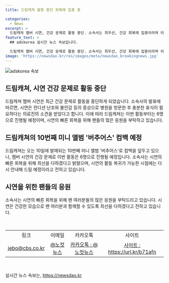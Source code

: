 ```yaml
---
title: 드림캐쳐 활동 중단 회복에 집중 중

categories:
  - News
excerpt: >
  드림캐쳐 멤버 시연, 건강 문제로 활동 중단. 소속사는 최우선, 건강 회복에 집중이라며 이번 컴백은 6명으로 진행. 팬들에게는 시연의 빠른 회복을 위해 많은 응원 부탁하는 메시지를 전했다. 시연의 건강 회복 상황에 따라 추가 안내할 예정이라고 밝혀 사랑과 응원을 당부했다.
feature_text: >
  ## adskorea 실시간 뉴스 속보입니다.

  드림캐쳐 멤버 시연, 건강 문제로 활동 중단. 소속사는 최우선, 건강 회복에 집중이라며 이번 컴백은 6명으로 진행. 팬들에게는 시연의 빠른 회복을 위해 많은 응원 부탁하는 메시지를 전했다. 시연의 건강 회복 상황에 따라 추가 안내할 예정이라고 밝혀 사랑과 응원을 당부했다.
image: 'https://newsdao.kr/res/images/meta/newsdao_breakingnews.jpg'
---
```


<p><img src="https://newsdao.kr/res/images/meta/newsdao_breakingnews.jpg" alt="adskorea 속보" /></p>

<h2 data-ke-size="size26">드림캐쳐, 시연 건강 문제로 활동 중단</h2>

<p data-ke-size="size16">드림캐쳐 멤버 시연은 최근 건강 문제로 활동을 중단하게 되었습니다. 소속사의 발표에 따르면, 시연은 컨디션 난조와 불안감 등의 증상으로 병원을 방문한 후 충분한 휴식이 필요하다는 의료진의 소견을 받았다고 합니다. 이에 따라 드림캐쳐는 이번 활동부터는 6명으로 진행될 예정이며, 시연의 빠른 회복을 위해 팬들의 많은 응원을 부탁하고 있습니다.</p>

<h2 data-ke-size="size26">드림캐쳐의 10번째 미니 앨범 '버추어스' 컴백 예정</h2>

<p data-ke-size="size16">드림캐쳐는 오는 10일에 발매되는 10번째 미니 앨범 '버추어스'로 컴백을 앞두고 있으나, 멤버 시연의 건강 문제로 이번 활동은 6명으로 진행될 예정입니다. 소속사는 시연의 빠른 회복을 위해 최선을 다하겠다고 밝혔으며, 시연의 활동 복귀가 가능한 시점에는 다시 안내해 드릴 예정이라고 전하고 있습니다.</p>

<h2 data-ke-size="size26">시연을 위한 팬들의 응원</h2>

<p data-ke-size="size16">소속사는 시연의 빠른 회복을 위해 팬 여러분들의 많은 응원을 부탁드리고 있습니다. 시연은 건강한 모습으로 팬 여러분과 함께할 수 있도록 최선을 다하겠다고 전하고 있습니다.</p>

<p data-ke-size="size16">&nbsp;</p>

<table>
    <tbody>
        <tr>
            <td style="text-align: center;">링크</td>
            <td style="text-align: center;">이메일</td>
            <td style="text-align: center;">카카오톡</td>
            <td style="text-align: center;">사이트</td>
        </tr>
        <tr>
            <td style="text-align: center;"><a href="mailto:jebo@cbs.co.kr">jebo@cbs.co.kr</a></td>
            <td style="text-align: center;"><a href="https://url.kr/b71afn">@노컷뉴스</a></td>
            <td style="text-align: center;"><a href="https://url.kr/b71afn">카카오톡 : @노컷뉴스</a></td>
            <td style="text-align: center;"><a href="https://url.kr/b71afn">사이트 : https://url.kr/b71afn</a></td>
        </tr>
    </tbody>
</table>

<p data-ke-size="size16">&nbsp;</p>
실시간 뉴스 속보는, <a href="https://newsdao.kr" rel="dofollow">https://newsdao.kr</a>


